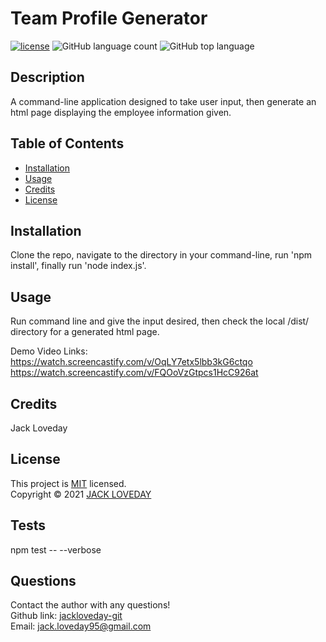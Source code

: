 
  # Team Profile Generator
  [![license](https://img.shields.io/badge/License-MIT-brightgreen.svg)](https://choosealicense.com/licenses/mit/)
  ![GitHub language count](https://img.shields.io/github/languages/count/jackloveday-git/loveday-profile-generator)
  ![GitHub top language](https://img.shields.io/github/languages/top/jackloveday-git/loveday-profile-generator)
  
  ## Description
  A command-line application designed to take user input, then generate an html page displaying the employee information given.
  
  ## Table of Contents
  * [Installation](#installation)
  * [Usage](#usage)
  * [Credits](#credits)
  * [License](#license)
  ## Installation
  Clone the repo, navigate to the directory in your command-line, run 'npm install', finally run 'node index.js'.
  
  ## Usage 
  Run command line and give the input desired, then check the local /dist/ directory for a generated html page.
  
  Demo Video Links: https://watch.screencastify.com/v/OqLY7etx5lbb3kG6ctqo<br> https://watch.screencastify.com/v/FQOoVzGtpcs1HcC926at
  ## Credits
  Jack Loveday
  ## License
  This project is [MIT](https://choosealicense.com/licenses/mit/) licensed.<br />
  Copyright © 2021 [JACK LOVEDAY](https://github.com/jackloveday-git)

  
  ## Tests
  npm test -- --verbose
  ## Questions
  Contact the author with any questions!<br>
  Github link: [jackloveday-git](https://github.com/jackloveday-git)<br>Email: jack.loveday95@gmail.com
  